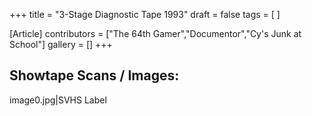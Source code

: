 +++
title = "3-Stage Diagnostic Tape 1993"
draft = false
tags = [ ]

[Article]
contributors = ["The 64th Gamer","Documentor","Cy's Junk at School"]
gallery = []
+++
##  Showtape Scans / Images: ## 
<gallery>
image0.jpg|SVHS Label
</gallery>